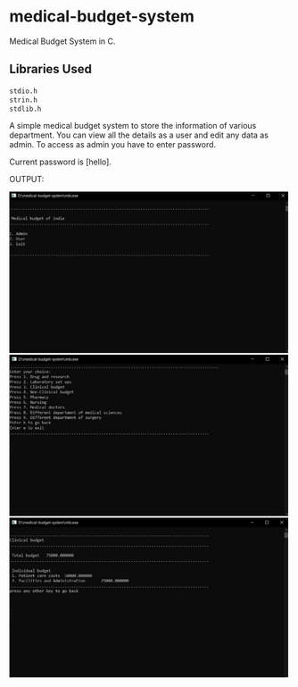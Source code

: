 # medical-budget-system
Medical Budget System in C.

## Libraries Used
```
stdio.h
strin.h
stdlib.h
```

A simple medical budget system to store the information of various department. You can view all the details as a user and edit any data as admin. To access as admin you have to enter password.

Current password is [hello].

OUTPUT:

<img src="images\1.jpg" width="500">
<img src="images\2.jpg" width="500">
<img src="images\3.jpg" width="500">